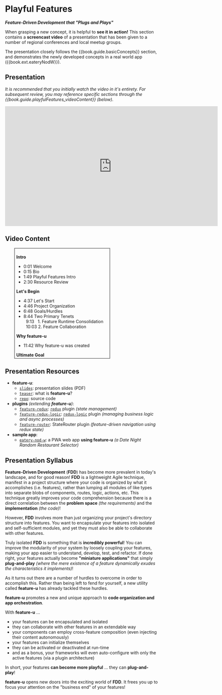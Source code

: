 # Playful Features

**_Feature-Driven Development that "Plugs and Plays"_**

When grasping a new concept, it is helpful to **see it in action!**
This section contains a **screencast video** of a presentation that
has been given to a number of regional conferences and local meetup
groups.

The presentation closely follows the {{book.guide.basicConcepts}}
section, and demonstrates the newly developed concepts in a real world
app ({{book.ext.eateryNodW}}).


## Presentation

_It is recommended that you initially watch the video in it's entirety.
For subsequent review, you may reference specific sections through the
{{book.guide.playfulFeatures_videoContent}} (below)._

<p align="center">
  <iframe name="featureVideo"
          id="featureVideo"
          width="700"
          height="394"
          src="https://www.youtube.com/embed/VKdAC3-lKjo"
          frameborder="0"
          allow="accelerometer; autoplay; encrypted-media; gyroscope; picture-in-picture"
          allowfullscreen></iframe>
</p>


## Video Content

<script>
  function advanceVideo(h, m, s) {
    var featureVideo = window.frames['featureVideo'];
    var startSeconds = h*3600 + m*60 + s;
    featureVideo.location.replace('https://www.youtube.com/embed/VKdAC3-lKjo?start=' + startSeconds + '&autoplay=1');
  }
</script>

<div style="overflow-y: scroll; height:350px; width:60%; border: 2px solid grey; margin-left: 30px; padding: 5px;">

  <b>Intro</b><br/>
  <ul>
    <li><span class="video-link" onclick="advanceVideo(0,0,1)"  >0:01</span> Welcome
    <li><span class="video-link" onclick="advanceVideo(0,0,15)" >0:15</span> Bio
    <li><span class="video-link" onclick="advanceVideo(0,1,49)" >1:49</span> Playful Features Intro
    <li><span class="video-link" onclick="advanceVideo(0,2,30)" >2:30</span> Resource Review
  </ul>
  
  <b>Let's Begin</b><br/>
  <ul>
    <li><span class="video-link" onclick="advanceVideo(0, 4, 37)">4:37</span> Let's Start
    <li><span class="video-link" onclick="advanceVideo(0, 4, 46)">4:46</span> Project Organization
    <li><span class="video-link" onclick="advanceVideo(0, 6, 48)">6:48</span> Goals/Hurdles
    <li><span class="video-link" onclick="advanceVideo(0, 8, 44)">8:44</span> Two Primary Tenets<br/>
    &nbsp;&nbsp;<span class="video-link" onclick="advanceVideo(0, 9, 13)">9:13</span> &nbsp; 1. Feature Runtime Consolidation<br/>
    &nbsp;&nbsp;<span class="video-link" onclick="advanceVideo(0, 10,03)">10:03</span>       2. Feature Collaboration
  </ul>
  
  <b>Why feature-u</b><br/>
  <ul>
    <li><span class="video-link" onclick="advanceVideo(0,11,42)">11:42</span> Why feature-u was created
  </ul>
  
  <b>Ultimate Goal</b><br/>
  <ul>
    <li><span class="video-link" onclick="advanceVideo(0,12, 5)">12:05</span> Plug-and-Play
    <li><span class="video-link" onclick="advanceVideo(0,13,29)">13:29</span> What is Covered in this Session
  </ul>
  
  <b>DEMO App</b><br/>
  <ul>
    <li><span class="video-link" onclick="advanceVideo(0,14,4)">14:04</span> eatery-nod: a feature-u app
  </ul>
  
  <b>Sneak Peek</b><br/>
  <ul>
    <li><span class="video-link" onclick="advanceVideo(0,20,45)">20:45</span> Sneak Peek
  <ol>
    <li><span class="video-link" onclick="advanceVideo(0,21, 3)">21:03</span> Simplified App Startup
    <li><span class="video-link" onclick="advanceVideo(0,23, 3)">23:03</span> Plug-and-Play
    <li><span class="video-link" onclick="advanceVideo(0,25,15)">25:15</span> A/B Feature Swap
  </ol>
  </ul>
  
  <b>The feature-u Solution</b><br/>
  <ul>
    <li><span class="video-link" onclick="advanceVideo(0,27,14)">27:14</span> feature-u basics
    <li><span class="video-link" onclick="advanceVideo(0,27,21)">27:21</span> launchApp()
    <li><span class="video-link" onclick="advanceVideo(0,27,58)">27:58</span> Feature objects
  </ul>
  
  <b>1. Feature Runtime Consolidation</b><br/>
  <ul>
    <li><span class="video-link" onclick="advanceVideo(0,29,27)">29:27</span> Feature Runtime Consolidation
    <li><span class="video-link" onclick="advanceVideo(0,29,48)">29:48</span> App Initialization
    <li><span class="video-link" onclick="advanceVideo(0,32,53)">32:53</span> Framework Configuration
    <li><span class="video-link" onclick="advanceVideo(0,36, 9)">36:09</span> DEMO (App Startup)
  </ul>
  
  <b>Feature Enablement</b><br/>
  <ul>
    <li><span class="video-link" onclick="advanceVideo(0,42,34)">42:34</span> Feature Enablement
    <li><span class="video-link" onclick="advanceVideo(0,43,39)">43:39</span> DEMO (Feature Enablement)
  </ul>
  
  <b>2. Feature Collaboration</b><br/>
  <ul>
    <li><span class="video-link" onclick="advanceVideo(0,45,45)">45:45</span> Feature Collaboration
    <li><span class="video-link" onclick="advanceVideo(0,46, 7)">46:07</span> fassets - Feature Assets
    <li><span class="video-link" onclick="advanceVideo(0,47,26)">47:26</span> fassets diagram
    <li>fassets Code Snippets
    <ul>
      <li><span class="video-link" onclick="advanceVideo(0,49,46)">49:46</span> PUSH: fassets define
      <li><span class="video-link" onclick="advanceVideo(0,50,58)">50:58</span> UI Composition
      <li><span class="video-link" onclick="advanceVideo(0,53,16)">53:16</span> PULL: Usage Contract (This is EXCITING!)
    </ul>
    <li><span class="video-link" onclick="advanceVideo(0,57, 3)">57:03</span> DEMO (Feature Collaboration)
  </ul>
  
  <b>A/B Feature Swap</b><br/>
  <ul>
    <li><span class="video-link" onclick="advanceVideo(0,59,25)">59:25</span>   A/B Feature Swap
    <li><span class="video-link" onclick="advanceVideo(1, 2,15)">1:02:15</span> DEMO (A/B Feature Swap)
  </ul>
  
  <b>Final Thoughts</b><br/>
  <ul>
    <li><span class="video-link" onclick="advanceVideo(1, 6,25)">1:06:25</span> feature-u Context Diagram
    <li><span class="video-link" onclick="advanceVideo(1, 7, 8)">1:07:08</span> Features are a Higher Level Abstraction
    <li><span class="video-link" onclick="advanceVideo(1, 8, 9)">1:08:09</span> feature-u is NON Intrusive!
    <li><span class="video-link" onclick="advanceVideo(1, 8,54)">1:08:54</span> feature-u frees you up!!
    <li><span class="video-link" onclick="advanceVideo(1, 9,31)">1:09:31</span> feature-u Benefits
    <li><span class="video-link" onclick="advanceVideo(1,10, 2)">1:10:02</span> That's all Folks
  </ul>

</div>


## Presentation Resources

- **feature-u**:
  - [`slides`](https://speakerdeck.com/kevinast/playful-features-dot-dot-dot-feature-based-development-that-plugs-and-plays): presentation slides (PDF)
  - [`teaser`](http://bit.ly/feature-u-teaser): what is **feature-u**?
  - [`repo`](https://github.com/KevinAst/feature-u): source code
- **plugins** _(extending **feature-u**)_:
  - [`feature-redux`](https://github.com/KevinAst/feature-redux): [`redux`](https://redux.js.org/) plugin _(state management)_
  - [`feature-redux-logic`](https://github.com/KevinAst/feature-redux-logic): [`redux-logic`](https://github.com/jeffbski/redux-logic) plugin _(managing business logic and async processes)_
  - [`feature-router`](https://github.com/KevinAst/feature-router): StateRouter plugin _(feature-driven navigation using redux state)_
- **sample app**:
  - [`eatery-nod-w`](https://github.com/KevinAst/eatery-nod-w): a PWA web app **using feature-u** _(a Date Night Random Restaurant Selector)_


## Presentation Syllabus

**Feature-Driven Development** (**FDD**) has become more prevalent in
today's landscape, and for good reason! **FDD** is a lightweight Agile
technique, manifest in a project structure where your code is
organized by what it accomplishes (i.e. features), rather than lumping
all modules of like types into separate blobs of components, routes,
logic, actions, etc. This technique greatly improves your code
comprehension because there is a direct correlation between the
**problem space** _(the requirements)_ and the **implementation**
_(the code)_!

However, **FDD** involves more than just organizing your project's
directory structure into features. You want to encapsulate your
features into isolated and self-sufficient modules, and yet they must
also be able to collaborate with other features.

Truly isolated **FDD** is something that is **incredibly powerful**!
You can improve the modularity of your system by loosely coupling your
features, making your app easier to understand, develop, test, and
refactor. If done right, your features actually become **"miniature
applications"** that simply **plug-and-play** _(where the mere existence of a
feature dynamically exudes the characteristics it implements)_!

As it turns out there are a number of hurdles to overcome in order to
accomplish this. Rather than being left to fend for yourself, a new
utility called **feature-u** has already tackled these hurdles.

**feature-u** promotes a new and unique approach to **code
**organization** and app orchestration**.

With **feature-u** ...

- your features can be encapsulated and isolated
- they can collaborate with other features in an extendable way
- your components can employ cross-feature composition (even injecting
  their content autonomously)
- your features can initialize themselves
- they can be activated or deactivated at run-time
- and as a bonus, your frameworks will even auto-configure with only
  the active features (via a plugin architecture)

In short, your features **can become more playful** ... they can **plug-and-play**!

**feature-u** opens new doors into the exciting world of **FDD**. It frees you
up to focus your attention on the "business end" of your features!
